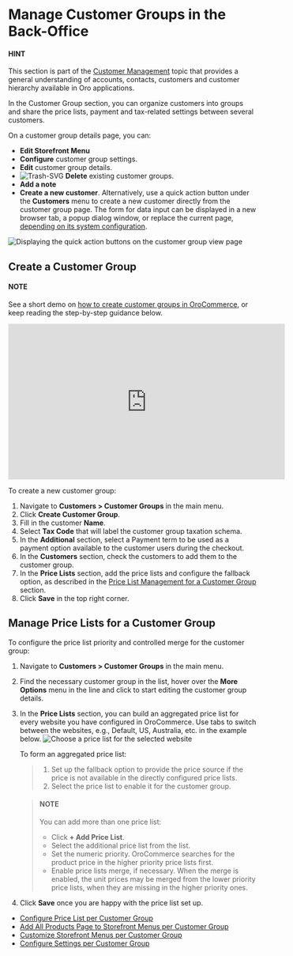 <a id="user-guide-customer-groups"></a>

# Manage Customer Groups in the Back-Office

#### HINT
This section is part of the [Customer Management](../../../concept-guides/customers-sales/customers/index.md#concept-guide-customers) topic that provides a general understanding of accounts, contacts, customers and customer hierarchy available in Oro applications.

In the Customer Group section, you can organize customers into groups and share the price lists, payment and tax-related settings between several customers.

On a customer group details page, you can:

* <i class="fas fa-cog" aria-hidden="true"></i> **Edit Storefront Menu**
* <i class="fas fa-cog" aria-hidden="true"></i> **Configure** customer group settings.
* <i class="fa fa-edit fa-lg" aria-hidden="true"></i> **Edit** customer group details.
* ![Trash-SVG](_themes/sphinx_rtd_theme/static/svg-icons/trash.svg) **Delete** existing customer groups.
* **Add a note**
* **Create a new customer**. Alternatively, use a quick action button under the **Customers** menu to create a new customer directly from the customer group page. The form for data input can be displayed in a new browser tab, a popup dialog window, or replace the current page, [depending on its system configuration](../../system/configuration/system/general-setup/display.md#doc-configuration-display-settings-quick-actions).

![Displaying the quick action buttons on the customer group view page](user/img/customers/customer_groups/quick-buttons-customer-group.png)

<a id="user-guide-customer-groups-create"></a>

## Create a Customer Group

#### NOTE
See a short demo on <a href="https://academy.oroinc.com/media-library/create-customer-groups" target="_blank">how to create customer groups in OroCommerce</a>, or keep reading the step-by-step guidance below.

<iframe width="560" height="315" src="https://www.youtube.com/embed/DbyVljBIHbA" frameborder="0" allowfullscreen></iframe>

To create a new customer group:

1. Navigate to **Customers > Customer Groups** in the main menu.
2. Click **Create Customer Group**.
3. Fill in the customer **Name**.
4. Select **Tax Code** that will label the customer group taxation schema.
5. In the **Additional** section, select a Payment term to be used as a payment option available to the customer users during the checkout.
6. In the **Customers** section, check the customers to add them to the customer group.
7. In the **Price Lists** section, add the price lists and configure the fallback option, as described in the [Price List Management for a Customer Group](#user-guide-customers-customer-groups-pricelist) section.
8. Click **Save** in the top right corner.

<a id="user-guide-customers-customer-groups-pricelist"></a>

## Manage Price Lists for a Customer Group

To configure the price list priority and controlled merge for the customer group:

1. Navigate to **Customers > Customer Groups** in the main menu.
2. Find the necessary customer group in the list, hover over the <i class="fa fa-ellipsis-h fa-lg" aria-hidden="true"></i> **More Options** menu in the line and click  <i class="fa fa-edit fa-lg" aria-hidden="true"></i> to start editing the customer group details.
3. In the **Price Lists** section, you can build an aggregated price list for every website you have configured in OroCommerce. Use tabs to switch between the websites, e.g., Default, US, Australia, etc. in the example below.
   ![Choose a price list for the selected website](user/img/customers/customer_groups/CustomerGroupsPrices.png)

   To form an aggregated price list:
   > 1. Set up the fallback option to provide the price source if the price is not available in the directly configured price lists.
   > 2. Select the price list to enable it for the customer group.

   >    #### NOTE
   >    You can add more than one price list:
   >    * Click **+ Add Price List**.
   >    * Select the additional price list from the list.
   >    * Set the numeric priority. OroCommerce searches for the product price in the higher priority price lists first.
   >    * Enable price lists merge, if necessary. When the merge is enabled, the unit prices may be merged from the lower priority price lists, when they are missing in the higher priority ones.
4. Click **Save** once you are happy with the price list set up.

<!-- fa-bars = fa-navicon -->
<!-- Ic Tiles is used as Set As Default in saved views, and as tiles in display layout options -->
<!-- IcPencil refers to Rename in Commerce and Inline Editing in CRM -->
<!-- Check mark in the square. -->
<!-- SortDesc is also used as drop-down arrow -->
<!-- A -->
<!-- B -->
<!-- C -->
<!-- D -->
<!-- E -->
<!-- F -->
<!-- G -->
<!-- H -->
<!-- I -->
<!-- L -->
<!-- M -->
<!-- P -->
<!-- R -->
<!-- S -->
<!-- T -->
<!-- U -->
<!-- Z -->

* [Configure Price List per Customer Group](customer-group-price-lists.md)
* [Add All Products Page to Storefront Menus per Customer Group](customer-group-all-products-menus.md)
* [Customize Storefront Menus per Customer Group](customer-group-frontend-menus.md)
* [Configure Settings per Customer Group](customer-group-configuration/index.md)
